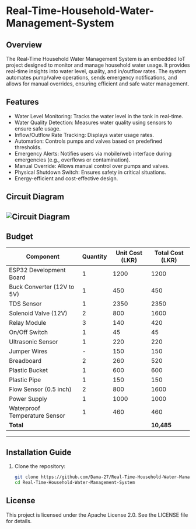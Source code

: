 # Real-Time-Household-Water-Management-System
## Overview
The Real-Time Household Water Management System is an embedded IoT project designed to monitor and manage household water usage. It provides real-time insights into water level, quality, and in/outflow rates. The system automates pump/valve operations, sends emergency notifications, and allows for manual overrides, ensuring efficient and safe water management.
## Features
- Water Level Monitoring: Tracks the water level in the tank in real-time.
- Water Quality Detection: Measures water quality using sensors to ensure safe usage.
- Inflow/Outflow Rate Tracking: Displays water usage rates.
- Automation: Controls pumps and valves based on predefined thresholds.
- Emergency Alerts: Notifies users via mobile/web interface during emergencies (e.g., overflows or contamination).
- Manual Override: Allows manual control over pumps and valves.
- Physical Shutdown Switch: Ensures safety in critical situations.
- Energy-efficient and cost-effective design.
## Circuit Diagram
![Circuit Diagram](link_to_circuit_diagram)  
---

## Budget
| Component                       | Quantity | Unit Cost (LKR) | Total Cost (LKR) |
|---------------------------------|----------|-----------------|------------------|
| ESP32 Development Board         | 1        | 1200            | 1200            |
| Buck Converter (12V to 5V)      | 1        | 450             | 450             |
| TDS Sensor                      | 1        | 2350            | 2350            |
| Solenoid Valve (12V)            | 2        | 800             | 1600            |
| Relay Module                    | 3        | 140             | 420             |
| On/Off Switch                   | 1        | 45              | 45              |
| Ultrasonic Sensor               | 1        | 220             | 220             |
| Jumper Wires                    | -        | 150             | 150             |
| Breadboard                      | 2        | 260             | 520             |
| Plastic Bucket                  | 1        | 600             | 600             |
| Plastic Pipe                    | 1        | 150             | 150             |
| Flow Sensor (0.5 inch)          | 2        | 800             | 1600            |
| Power Supply                    | 1        | 1000            | 1000            |
| Waterproof Temperature Sensor   | 1        | 460             | 460             |
| **Total**                       |          |                 | **10,485**      |

---

## Installation Guide
1. Clone the repository:
   ```bash
   git clone https://github.com/Dama-27/Real-Time-Household-Water-Management-System.git
   cd Real-Time-Household-Water-Management-System
## License
This project is licensed under the Apache License 2.0. See the LICENSE file for details.
